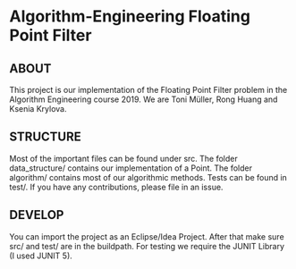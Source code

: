 # Algorithm-Engineering Floating Point Filter
## ABOUT
This project is our implementation of the Floating Point Filter problem in the Algorithm Engineering course 2019.
We are Toni Müller, Rong Huang and Ksenia Krylova.
## STRUCTURE
Most of the important files can be found under src. The folder data_structure/ contains our implementation of a Point.
The folder algorithm/ contains most of our algorithmic methods.
Tests can be found in test/.
If you have any contributions, please file in an issue.
## DEVELOP
You can import the project as an Eclipse/Idea Project.
After that make sure src/ and test/ are in the buildpath.
For testing we require the JUNIT Library (I used JUNIT 5).
